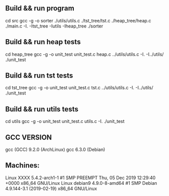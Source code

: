 ## Build && run program
cd src
gcc -g -o sorter  ./utils/utils.c ./tst_tree/tst.c ./heap_tree/heap.c ./main.c -I. -Itst_tree -Iutils -Iheap_tree
./sorter

## Build && run heap tests
cd heap_tree
gcc -g -o unit_test unit_test.c heap.c ../utils/utils.c -I. -I../utils/
./unit_test

## Build && run tst tests
cd tst_tree
gcc -g -o unit_test unit_test.c tst.c ../utils/utils.c -I. -I../utils/
./unit_test

## Build && run utils tests
cd utils
gcc -g -o unit_test unit_test.c utils.c -I.
./unit_test

## GCC VERSION
gcc (GCC) 9.2.0 (ArchLinux)
gcc 6.3.0 (Debian)

## Machines:
Linux XXXX 5.4.2-arch1-1 #1 SMP PREEMPT Thu, 05 Dec 2019 12:29:40 +0000 x86_64 GNU/Linux
Linux debian9 4.9.0-8-amd64 #1 SMP Debian 4.9.144-3.1 (2019-02-19) x86_64 GNU/Linux
